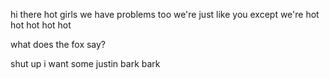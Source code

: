 hi there
hot girls we have problems too we're just like you except we're hot hot hot hot hot

what does the fox say?

shut up i want some justin
bark bark
